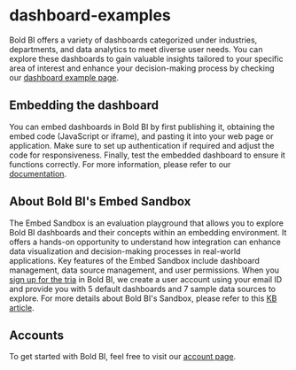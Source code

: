 # dashboard-examples
Bold BI offers a variety of dashboards categorized under industries, departments, and data analytics to meet diverse user needs. You can explore these dashboards to gain valuable insights tailored to your specific area of interest and enhance your decision-making process by checking our [dashboard example page](https://www.boldbi.com/dashboard-examples/).

## Embedding the dashboard
You can embed dashboards in Bold BI by first publishing it, obtaining the embed code (JavaScript or iframe), and pasting it into your web page or application. Make sure to set up authentication if required and adjust the code for responsiveness. Finally, test the embedded dashboard to ensure it functions correctly. For more information, please refer to our [documentation](https://help.boldbi.com/getting-started/embedding-in-your-application/).

## About Bold BI's Embed Sandbox
The Embed Sandbox is an evaluation playground that allows you to explore Bold BI dashboards and their concepts within an embedding environment. It offers a hands-on opportunity to understand how integration can enhance data visualization and decision-making processes in real-world applications. 
Key features of the Embed Sandbox include dashboard management, data source management, and user permissions. When you [sign up for the tria](https://app.boldid.net/bi/embedded/register?plan=192&evaluation=v2) in Bold BI, we create a user account using your email ID and provide you with 5 default dashboards and 7 sample data sources to explore. For more details about Bold BI's Sandbox, please refer to this [KB article](https://support.boldbi.com/kb/article/16890/getting-started-with-embed-sandbox-in-bold-bi).

## Accounts
To get started with Bold BI, feel free to visit our [account page](https://www.boldbi.com/account).
